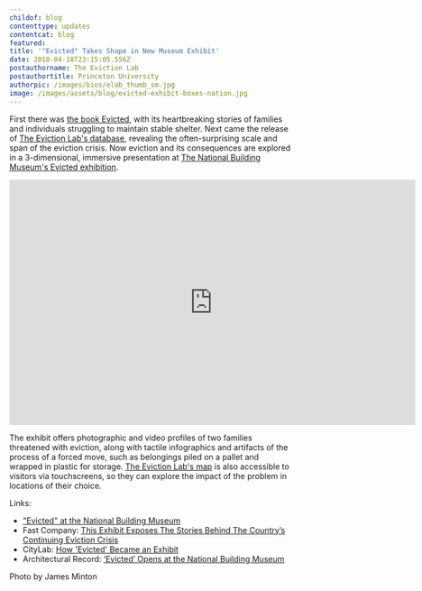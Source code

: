 ```yaml
---
childof: blog
contenttype: updates
contentcat: blog
featured: 
title: '"Evicted" Takes Shape in New Museum Exhibit'
date: 2018-04-18T23:15:05.556Z
postauthorname: The Eviction Lab
postauthortitle: Princeton University
authorpic: /images/bios/elab_thumb_sm.jpg
image: /images/assets/blog/evicted-exhibit-boxes-nation.jpg
---
```

First there was <a href="http://evictedbook.com" target="_blank">the book <span class="ital">Evicted</span></a>, with its heartbreaking stories of families and individuals struggling to maintain stable shelter. Next came the release of <a href="/map" target="_blank">The Eviction Lab's database</a>, revealing the often-surprising scale and span of the eviction crisis. Now eviction and its consequences are explored in a 3-dimensional, immersive presentation at <a href="https://www.nbm.org/exhibition/evicted/" target="_blank">The National Building Museum's <span class="ital">Evicted</span> exhibition</a>.

<div class="video-container"><iframe width="720" height="435" src="https://www.youtube.com/embed/vbtwQATOcN8?rel=0" frameborder="0" allow="autoplay; encrypted-media" allowfullscreen></iframe></div>

<p></p>

The exhibit offers photographic and video profiles of two families threatened with eviction, along with tactile infographics and artifacts of the process of a forced move, such as belongings piled on a pallet and wrapped in plastic for storage. <a href="/map" target="_blank">The Eviction Lab's map</a> is also accessible to visitors via touchscreens, so they can explore the impact of the problem in locations of their choice.

<span class="ak-bold">Links:</span>

+ <a href="https://www.nbm.org/exhibition/evicted/" target="_blank">"Evicted" at the National Building Museum</a>
+ <span class="ak-bold">Fast Company: </span><a href="https://www.fastcompany.com/40554938/this-exhibit-exposes-the-stories-behind-the-countrys-continuing-eviction-crisis" target="_blank">This Exhibit Exposes The Stories Behind The Country’s Continuing Eviction Crisis</a>
+ <span class="ak-bold">CityLab: </span><a href="https://www.citylab.com/life/2018/04/how-the-building-museum-turned-evicted-into-an-exhibit/558095/" target="_blank">How 'Evicted' Became an Exhibit</a>
+ <span class="ak-bold">Architectural Record: </span><a href="https://www.architecturalrecord.com/articles/13358-evicted-opens-at-the-national-building-museum" target="_blank">‘Evicted’ Opens at the National Building Museum</a>

<span class="subcopy ital">Photo by James Minton</span>




